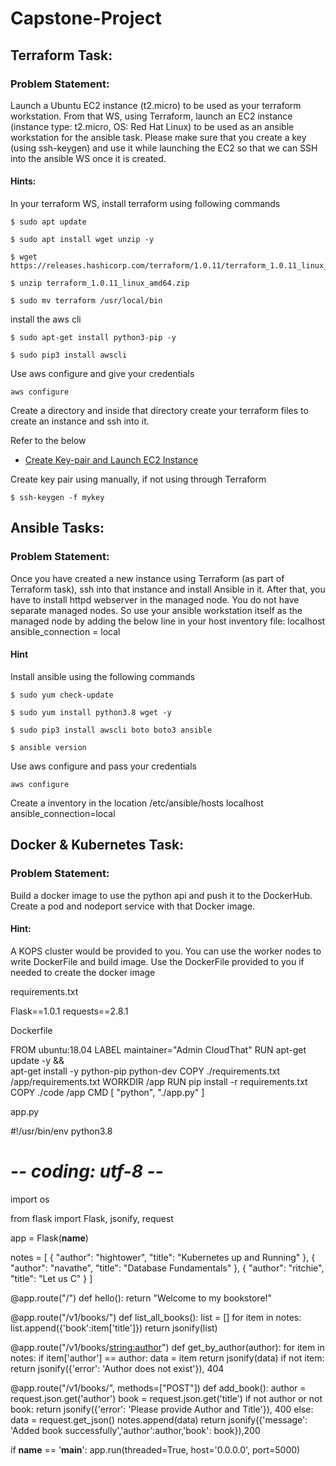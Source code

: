 # Capstone-Project

## Terraform Task:

### Problem Statement: 
Launch a Ubuntu EC2 instance (t2.micro) to be used as your terraform workstation. From that WS, using Terraform, launch an EC2 
instance (instance type: t2.micro, OS: Red Hat Linux) to be used as an ansible 
workstation for the ansible task. Please make sure that you create a key (using ssh-keygen) and use it while launching the EC2 so that we can SSH into the 
ansible WS once it is created.

#### Hints:
In your terraform WS, install terraform using following commands
```
$ sudo apt update
```
```
$ sudo apt install wget unzip -y
```
```
$ wget https://releases.hashicorp.com/terraform/1.0.11/terraform_1.0.11_linux_amd64.zip
```
```
$ unzip terraform_1.0.11_linux_amd64.zip
```
```
$ sudo mv terraform /usr/local/bin
```

install the aws cli
```
$ sudo apt-get install python3-pip -y
```
```
$ sudo pip3 install awscli
```

Use aws configure and give your credentials
```
aws configure
```

Create a directory and inside that directory create your terraform files to create an instance and ssh into it.

Refer to the below

* [Create Key-pair and Launch EC2 Instance](https://github.com/Mehar-Nafis/TerraformLabs/blob/main/AWS-Key%20Pair%20Generation.md)

Create key pair using manually, if not using through Terraform
```
$ ssh-keygen -f mykey
```



## Ansible Tasks:

### Problem Statement: 

Once you have created a new instance using Terraform (as part of Terraform task), ssh into that instance and install Ansible in it. After that, you have to install httpd webserver in the managed node. You do not have separate managed nodes. So use your ansible workstation itself as the managed node by adding the below line in your host inventory file:
localhost ansible_connection = local

#### Hint
Install ansible using the following commands
```
$ sudo yum check-update
```
```
$ sudo yum install python3.8 wget -y
```
```
$ sudo pip3 install awscli boto boto3 ansible
```
```
$ ansible version
```

Use aws configure and pass your credentials
```
aws configure
```

Create a inventory in the location /etc/ansible/hosts
localhost ansible_connection=local


## Docker & Kubernetes Task:

### Problem Statement: 
Build a docker image to use the python api and push it to the DockerHub. 
Create a pod and nodeport service with that Docker image.

#### Hint: 
A KOPS cluster would be provided to you. You can use the worker nodes to 
write DockerFile and build image. Use the DockerFile provided to you if needed to 
create the docker image

requirements.txt

Flask==1.0.1
requests==2.8.1

Dockerfile

FROM ubuntu:18.04
LABEL maintainer="Admin CloudThat"
RUN apt-get update -y && \
    apt-get install -y python-pip python-dev
COPY ./requirements.txt /app/requirements.txt
WORKDIR /app
RUN pip install -r requirements.txt
COPY ./code /app
CMD [ "python", "./app.py" ]

app.py

#!/usr/bin/env python3.8
# -*- coding: utf-8 -*-
import os

from flask import Flask, jsonify, request

app = Flask(__name__)

notes = [
    {
        "author": "hightower",
        "title": "Kubernetes up and Running"
    },
    {
        "author": "navathe",
        "title": "Database Fundamentals"
    },
    {
        "author": "ritchie",
        "title": "Let us C"
    }
]

@app.route("/")
def hello():
    return "Welcome to my bookstore!"

@app.route("/v1/books/")
def list_all_books():
    list = []
    for item in notes:
       list.append({'book':item['title']})
    return jsonify(list)

@app.route("/v1/books/<string:author>")
def get_by_author(author):
    for item in notes:
	    if item['author'] == author:
	       data = item
    return jsonify(data)
    if not item:
        return jsonify({'error': 'Author does not exist'}), 404

@app.route("/v1/books/", methods=["POST"])
def add_book():
    author = request.json.get('author')
    book = request.json.get('title')
    if not author or not book:
        return jsonify({'error': 'Please provide Author and Title'}), 400
    else:
        data = request.get_json()
        notes.append(data)
        return jsonify({'message': 'Added book successfully','author':author,'book': book}),200

if __name__ == '__main__':
    app.run(threaded=True, host='0.0.0.0', port=5000)
